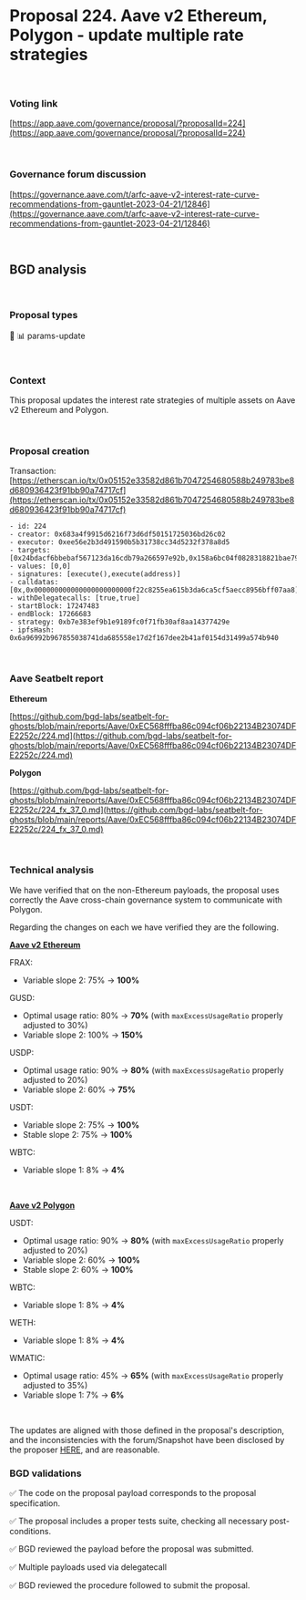 # Proposal 224. Aave v2 Ethereum, Polygon - update multiple rate strategies

<br>

### Voting link

[https://app.aave.com/governance/proposal/?proposalId=224](https://app.aave.com/governance/proposal/?proposalId=224)

<br>

### Governance forum discussion

[https://governance.aave.com/t/arfc-aave-v2-interest-rate-curve-recommendations-from-gauntlet-2023-04-21/12846](https://governance.aave.com/t/arfc-aave-v2-interest-rate-curve-recommendations-from-gauntlet-2023-04-21/12846)

<br>

## BGD analysis

<br>

### Proposal types

:wrench: :bar_chart: params-update

<br>

### Context

This proposal updates the interest rate strategies of multiple assets on Aave v2 Ethereum and Polygon.

<br>

### Proposal creation

Transaction: [https://etherscan.io/tx/0x05152e33582d861b7047254680588b249783be8d680936423f91bb90a74717cf](https://etherscan.io/tx/0x05152e33582d861b7047254680588b249783be8d680936423f91bb90a74717cf)

```
- id: 224
- creator: 0x683a4f9915d6216f73d6df50151725036bd26c02
- executor: 0xee56e2b3d491590b5b31738cc34d5232f378a8d5
- targets: [0x24bdacf6bbebaf567123da16cdb79a266597e92b,0x158a6bc04f0828318821bae797f50b0a1299d45b]
- values: [0,0]
- signatures: [execute(),execute(address)]
- calldatas: [0x,0x000000000000000000000000f22c8255ea615b3da6ca5cf5aecc8956bff07aa8]
- withDelegatecalls: [true,true]
- startBlock: 17247483
- endBlock: 17266683
- strategy: 0xb7e383ef9b1e9189fc0f71fb30af8aa14377429e
- ipfsHash: 0x6a96992b967855038741da685558e17d2f167dee2b41af0154d31499a574b940
```

<br>

### Aave Seatbelt report

**Ethereum**

[https://github.com/bgd-labs/seatbelt-for-ghosts/blob/main/reports/Aave/0xEC568fffba86c094cf06b22134B23074DFE2252c/224.md](https://github.com/bgd-labs/seatbelt-for-ghosts/blob/main/reports/Aave/0xEC568fffba86c094cf06b22134B23074DFE2252c/224.md)

**Polygon**

[https://github.com/bgd-labs/seatbelt-for-ghosts/blob/main/reports/Aave/0xEC568fffba86c094cf06b22134B23074DFE2252c/224_fx_37_0.md](https://github.com/bgd-labs/seatbelt-for-ghosts/blob/main/reports/Aave/0xEC568fffba86c094cf06b22134B23074DFE2252c/224_fx_37_0.md)

<br>

### Technical analysis

We have verified that on the non-Ethereum payloads, the proposal uses correctly the Aave cross-chain governance system to communicate with Polygon.

Regarding the changes on each we have verified they are the following.

**[Aave v2 Ethereum](https://etherscan.io/address/0x24bdacf6bbebaf567123da16cdb79a266597e92b#code#F1#L32)**

FRAX:

- Variable slope 2: 75% -> **100%**

GUSD:

- Optimal usage ratio: 80% -> **70%** (with `maxExcessUsageRatio` properly adjusted to 30%)
- Variable slope 2: 100% -> **150%**

USDP:

- Optimal usage ratio: 90% -> **80%** (with `maxExcessUsageRatio` properly adjusted to 20%)
- Variable slope 2: 60% -> **75%**

USDT:

- Variable slope 2: 75% -> **100%**
- Stable slope 2: 75% -> **100%**

WBTC:
- Variable slope 1: 8% -> **4%**

<br>

**[Aave v2 Polygon](https://polygonscan.com/address/0xf22c8255ea615b3da6ca5cf5aecc8956bff07aa8#code#F1#L90)**

USDT:

- Optimal usage ratio: 90% -> **80%** (with `maxExcessUsageRatio` properly adjusted to 20%)
- Variable slope 2: 60% -> **100%**
- Stable slope 2: 60% -> **100%**

WBTC:

- Variable slope 1: 8% -> **4%**


WETH:

- Variable slope 1: 8% -> **4%**

WMATIC:

- Optimal usage ratio: 45% -> **65%** (with `maxExcessUsageRatio` properly adjusted to 35%)
- Variable slope 1: 7% -> **6%**

<br>

The updates are aligned with those defined in the proposal's description, and the inconsistencies with the forum/Snapshot have been disclosed by the proposer [HERE](https://governance.aave.com/t/arfc-aave-v2-interest-rate-curve-recommendations-from-gauntlet-2023-04-21/12846/8), and are reasonable.

### BGD validations

:white_check_mark: The code on the proposal payload corresponds to the proposal specification.

:white_check_mark: The proposal includes a proper tests suite, checking all necessary post-conditions.

:white_check_mark: BGD reviewed the payload before the proposal was submitted.

:white_check_mark: Multiple payloads used via delegatecall

:white_check_mark: BGD reviewed the procedure followed to submit the proposal.
